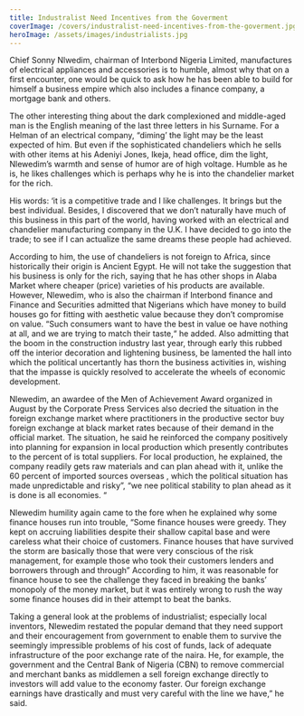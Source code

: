 ```yaml
---
title: Industralist Need Incentives from the Goverment
coverImage: /covers/industralist-need-incentives-from-the-goverment.jpg
heroImage: /assets/images/industrialists.jpg
---
```


Chief Sonny Nlwedim, chairman of Interbond Nigeria Limited,
manufactures of electrical appliances and accessories is to humble,
almost why that on a first encounter, one would be quick to ask how
he has been able to build for himself a business empire which also
includes a finance company, a mortgage bank and others.

The other interesting thing about the dark complexioned and
middle-aged man is the English meaning of the last three letters in
his Surname. For a Helman of an electrical company, “diming’ the
light may be the least expected of him. But even if the
sophisticated chandeliers which he sells with other items at his
Adeniyi Jones, Ikeja, head office, dim the light, Nlewedim’s warmth
and sense of humor are of high voltage. Humble as he is, he likes
challenges which is perhaps why he is into the chandelier market for
the rich.

His words: ‘it is a competitive trade and I like challenges. It
brings but the best individual. Besides, I discovered that we don’t
naturally have much of this business in this part of the world,
having worked with an electrical and chandelier manufacturing
company in the U.K. I have decided to go into the trade; to see if I
can actualize the same dreams these people had achieved.

According to him, the use of chandeliers is not foreign to Africa,
since historically their origin is Ancient Egypt. He will not take
the suggestion that his business is only for the rich, saying that
he has other shops in Alaba Market where cheaper (price) varieties
of his products are available. However, Nlewedim, who is also the
chairman if Interbond finance and Finance and Securities admitted
that Nigerians which have money to build houses go for fitting with
aesthetic value because they don’t compromise on value. “Such
consumers want to have the best in value oe have nothing at all, and
we are trying to match their taste,“ he added. Also admitting that
the boom in the construction industry last year, through early this
rubbed off the interior decoration and lightening business, be
lamented the hall into which the political uncertantly has thorn the
business activities in, wishing that the impasse is quickly resolved
to accelerate the wheels of economic development.

Nlewedim, an awardee of the Men of Achievement Award organized in
August by the Corporate Press Services also decried the situation in
the foreign exchange market where practitioners in the productive
sector buy foreign exchange at black market rates because of their
demand in the official market. The situation, he said he reinforced
the company positively into planning for expansion in local
production which presently contributes to the percent of is total
suppliers. For local production, he explained, the company readily
gets raw materials and can plan ahead with it, unlike the 60 percent
of imported sources overseas , which the political situation has
made unpredictable and risky”, “we nee political stability to plan
ahead as it is done is all economies. “

Nlewedim humility again came to the fore when he explained why some
finance houses run into trouble, “Some finance houses were greedy.
They kept on accruing liabilities despite their shallow capital base
and were careless what their choice of customers. Finance houses
that have survived the storm are basically those that were very
conscious of the risk management, for example those who took their
customers lenders and borrowers through and through” According to
him, it was reasonable for finance house to see the challenge they
faced in breaking the banks’ monopoly of the money market, but it
was entirely wrong to rush the way some finance houses did in their
attempt to beat the banks.

Taking a general look at the problems of industrialist; especially
local inventors, Nlewedim restated the popular demand that they need
support and their encouragement from government to enable them to
survive the seemingly impressible problems of his cost of funds,
lack of adequate infrastructure of the poor exchange rate of the
naira. He, for example, the government and the Central Bank of
Nigeria (CBN) to remove commercial and merchant banks as middlemen a
sell foreign exchange directly to investors will add value to the
economy faster. Our foreign exchange earnings have drastically and
must very careful with the line we have,” he said.
